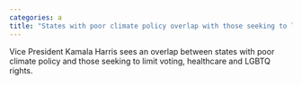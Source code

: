 ```yaml
---
categories: a
title: "States with poor climate policy overlap with those seeking to limit rights Kamala Harris says"
---
```

Vice President Kamala Harris sees an overlap between states with poor climate policy and those seeking to limit voting, healthcare and LGBTQ rights.
